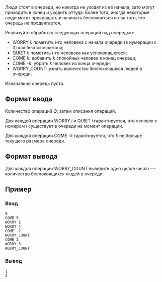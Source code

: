 Люди стоят в очереди, но никогда не уходят из её начала, зато могут приходить в конец и уходить оттуда. Более того, иногда некоторые люди могут прекращать и начинать беспокоиться из-за того, что очередь не продвигается.

Реализуйте обработку следующих операций над очередью:

-   WORRY *i*: пометить *i*-го человека с начала очереди (в нумерации с 0) как беспокоящегося;
-   QUIET *i*: пометить *i*-го человека как успокоившегося;
-   COME *k*: добавить *k* спокойных человек в конец очереди;
-   COME -*k*: убрать *k* человек из конца очереди;
-   WORRY_COUNT: узнать количество беспокоящихся людей в очереди.

Изначально очередь пуста.

Формат ввода
------------

Количество операций *Q*, затем описания операций.

Для каждой операции WORRY *i* и QUIET *i* гарантируется, что человек с номером *i* существует в очереди на момент операции.

Для каждой операции COME -*k* гарантируется, что *k* не больше текущего размера очереди.

Формат вывода
-------------

Для каждой операции WORRY_COUNT выведите одно целое число --- количество беспокоящихся людей в очереди.

Пример
------

### Ввод

```console
8
COME 5
WORRY 1
WORRY 4
COME -2
WORRY_COUNT
COME 3
WORRY 3
WORRY_COUNT
```

### Вывод
```console
1
2
```
